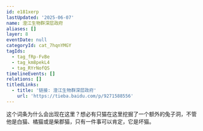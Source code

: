```yaml
---
id: e181xerp
lastUpdated: '2025-06-07'
name: 澄江生物群深层政府
aliases: []
layer: 8
eventDate: null
categoryId: cat_7hqnYMGY
tagIds:
  - tag_fRp-FvBe
  - tag_km8pekL4
  - tag_RYrNofQS
timelineEvents: []
relations: []
titledLinks:
  - title: '链接: 澄江生物群深层政府'
    url: 'https://tieba.baidu.com/p/9271588556'
---
```

这个词条为什么会出现在这里？想必有只猫在这里挖掘了一个额外的兔子洞，不管他是白猫、橘猫或是柴郡猫，只有一件事可以肯定，它是坏猫。
